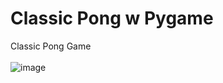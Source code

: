 # Classic Pong w Pygame

Classic Pong Game<br><br>
![image](https://user-images.githubusercontent.com/98131995/210926680-ba6d606e-54c6-4231-8e6a-260752ad714d.png)
